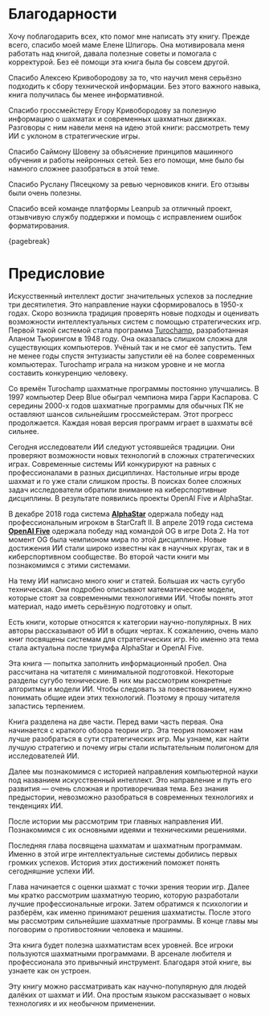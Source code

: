 # Благодарности

Хочу поблагодарить всех, кто помог мне написать эту книгу. Прежде всего, спасибо моей маме Елене Шпигорь. Она мотивировала меня работать над книгой, давала полезные советы и помогала с корректурой. Без её помощи эта книга была бы совсем другой.

Спасибо Алексею Кривобородову за то, что научил меня серьёзно подходить к сбору технической информации. Без этого важного навыка, книга получилась бы менее информативной.

Спасибо гроссмейстеру Егору Кривобородову за полезную информацию о шахматах и современных шахматных движках. Разговоры с ним навели меня на идею этой книги: рассмотреть тему ИИ с уклоном в стратегические игры.

Спасибо Саймону Шовену за объяснение принципов машинного обучения и работы нейронных сетей. Без его помощи, мне было бы намного сложнее разобраться в этой теме.

Спасибо Руслану Пясецкому за ревью черновиков книги. Его отзывы были очень полезны.

Спасибо всей команде платформы Leanpub за отличный проект, отзывчивую службу поддержки и помощь с исправлением ошибок форматирования.

{pagebreak}

# Предисловие

Искусственный интеллект достиг значительных успехов за последние три десятилетия. Это направление науки сформировалось в 1950-х годах. Скоро возникла традиция проверять новые подходы и оценивать возможности интеллектуальных систем с помощью стратегических игр. Первой такой системой стала программа [Turochamp](https://en.wikipedia.org/wiki/Turochamp), разработанная Аланом Тьюрингом в 1948 году. Она оказалась слишком сложна для существующих компьютеров. Учёный так и не смог её запустить. Тем не менее годы спустя энтузиасты запустили её на более современных компьютерах. Turochamp играла на низком уровне и не могла составить конкуренцию человеку.

Со времён Turochamp шахматные программы постоянно улучшались. В 1997 компьютер Deep Blue обыграл чемпиона мира Гарри Каспарова. С середины 2000-х годов шахматные программы для обычных ПК не оставляют шансов сильнейшим гроссмейстерам. Этот прогресс продолжается. Каждая новая версия программ играет в шахматы всё сильнее.

Сегодня исследователи ИИ следуют устоявшейся традиции. Они проверяют возможности новых технологий в сложных стратегических играх. Современные системы ИИ конкурируют на равных с профессионалами в разных дисциплинах. Настольные игры вроде шахмат и го уже стали слишком просты. В поисках более сложных задач исследователи обратили внимание на киберспортивные дисциплины. В результате появились проекты OpenAI Five и AlphaStar.

В декабре 2018 года система [**AlphaStar**](https://en.wikipedia.org/wiki/AlphaStar_(software)) одержала победу над профессиональным игроком в StarCraft II. В апреле 2019 года система [**OpenAI Five**](https://en.wikipedia.org/wiki/OpenAI_Five) одержала победу над командой OG в игре Dota 2. На тот момент OG была чемпионом мира по этой дисциплине. Новые достижения ИИ стали широко известны как в научных кругах, так и в киберспортивном сообществе. Во второй части книги мы познакомимся с этими системами.

На тему ИИ написано много книг и статей. Большая их часть сугубо техническая. Они подробно описывают математические модели, которые стоят за современными технологиями ИИ. Чтобы понять этот материал, надо иметь серьёзную подготовку и опыт.

Есть книги, которые относятся к категории научно-популярных. В них авторы рассказывают об ИИ в общих чертах. К сожалению, очень мало книг посвящены системам для стратегических игр. Но именно эта тема стала актуальна после триумфа AlphaStar и OpenAI Five.

Эта книга — попытка заполнить информационный пробел. Она рассчитана на читателя с минимальной подготовкой. Некоторые разделы сугубо технические. В них мы рассмотрим конкретные алгоритмы и модели ИИ. Чтобы следовать за повествованием, нужно понимать общие идеи этих технологий. Поэтому я прошу читателя запастись терпением.

Книга разделена на две части. Перед вами часть первая. Она начинается с краткого обзора теории игр. Эта теория поможет нам лучше разобраться в сути стратегических игр. Мы узнаем, как найти лучшую стратегию и почему игры стали испытательным полигоном для исследователей ИИ.

Далее мы познакомимся с историей направления компьютерной науки под названием искусственный интеллект. Это направление и путь его развития — очень сложная и противоречивая тема. Без знания предыстории, невозможно разобраться в современных технологиях и тенденциях ИИ.

После истории мы рассмотрим три главных направления ИИ. Познакомимся с их основными идеями и техническими решениями.

Последняя глава посвящена шахматам и шахматным программам. Именно в этой игре интеллектуальные системы добились первых громких успехов. История этих достижений поможет понять сегодняшние успехи ИИ.

Глава начинается с оценки шахмат с точки зрения теории игр. Далее мы кратко рассмотрим шахматную теорию, которую разработали лучшие профессиональные игроки. Затем обратимся к психологии и разберём, как именно принимают решения шахматисты. После этого мы рассмотрим сильнейшие шахматные программы. В конце главы мы поговорим о противостоянии человека и машины.

Эта книга будет полезна шахматистам всех уровней. Все игроки пользуются шахматными программами. В арсенале любителя и профессионала это привычный инструмент. Благодаря этой книге, вы узнаете как он устроен.

Эту книгу можно рассматривать как научно-популярную для людей далёких от шахмат и ИИ. Она простым языком рассказывает о новых технологиях и их необычном применении.
